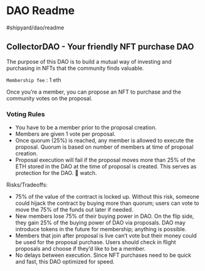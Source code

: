 # DAO Readme

#shipyard/dao/readme

## CollectorDAO - Your friendly NFT purchase DAO

The purpose of this DAO is to build a mutual way of investing and purchasing in NFTs that the community finds valuable.

`Membership fee` : 1 eth

Once you’re a member, you can propose an NFT to purchase and the community votes on the proposal.

### Voting Rules

- You have to be a member prior to the proposal creation.
- Members are given 1 vote per proposal.
- Once quorum (25%) is reached, any member is allowed to execute the proposal. Quorum is based on number of members at time of proposal creation.
- Proposal execution will fail if the proposal moves more than 25% of the ETH stored in the DAO at the time of proposal is created. This serves as protection for the DAO. 🐳 watch.

Risks/Tradeoffs:

- 75% of the value of the contract is locked up. Without this risk, someone could hijack the contract by buying more than quorum; users can vote to move the 75% of the funds out later if needed.
- New members lose 75% of their buying power in DAO. On the flip side, they gain 25% of the buying power of DAO via proposals. DAO may introduce tokens in the future for membership; anything is possible.
- Members that join after proposal is live can’t vote but their money could be used for the proposal purchase. Users should check in flight proposals and choose if they’d like to be a member.
- No delays between execution. Since NFT purchases need to be quick and fast, this DAO optimized for speed.
